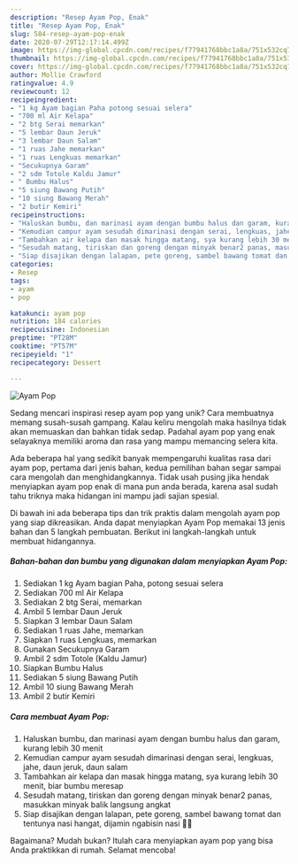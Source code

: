 ```yaml
---
description: "Resep Ayam Pop, Enak"
title: "Resep Ayam Pop, Enak"
slug: 584-resep-ayam-pop-enak
date: 2020-07-29T12:17:14.499Z
image: https://img-global.cpcdn.com/recipes/f77941768bbc1a8a/751x532cq70/ayam-pop-foto-resep-utama.jpg
thumbnail: https://img-global.cpcdn.com/recipes/f77941768bbc1a8a/751x532cq70/ayam-pop-foto-resep-utama.jpg
cover: https://img-global.cpcdn.com/recipes/f77941768bbc1a8a/751x532cq70/ayam-pop-foto-resep-utama.jpg
author: Mollie Crawford
ratingvalue: 4.9
reviewcount: 12
recipeingredient:
- "1 kg Ayam bagian Paha potong sesuai selera"
- "700 ml Air Kelapa"
- "2 btg Serai memarkan"
- "5 lembar Daun Jeruk"
- "3 lembar Daun Salam"
- "1 ruas Jahe memarkan"
- "1 ruas Lengkuas memarkan"
- "Secukupnya Garam"
- "2 sdm Totole Kaldu Jamur"
- " Bumbu Halus"
- "5 siung Bawang Putih"
- "10 siung Bawang Merah"
- "2 butir Kemiri"
recipeinstructions:
- "Haluskan bumbu, dan marinasi ayam dengan bumbu halus dan garam, kurang lebih 30 menit"
- "Kemudian campur ayam sesudah dimarinasi dengan serai, lengkuas, jahe, daun jeruk, daun salam"
- "Tambahkan air kelapa dan masak hingga matang, sya kurang lebih 30 menit, biar bumbu meresap"
- "Sesudah matang, tiriskan dan goreng dengan minyak benar2 panas, masukkan minyak balik langsung angkat"
- "Siap disajikan dengan lalapan, pete goreng, sambel bawang tomat dan tentunya nasi hangat, dijamin ngabisin nasi 🤭😁"
categories:
- Resep
tags:
- ayam
- pop

katakunci: ayam pop 
nutrition: 184 calories
recipecuisine: Indonesian
preptime: "PT28M"
cooktime: "PT57M"
recipeyield: "1"
recipecategory: Dessert

---
```



![Ayam Pop](https://img-global.cpcdn.com/recipes/f77941768bbc1a8a/751x532cq70/ayam-pop-foto-resep-utama.jpg)

Sedang mencari inspirasi resep ayam pop yang unik? Cara membuatnya memang susah-susah gampang. Kalau keliru mengolah maka hasilnya tidak akan memuaskan dan bahkan tidak sedap. Padahal ayam pop yang enak selayaknya memiliki aroma dan rasa yang mampu memancing selera kita.



Ada beberapa hal yang sedikit banyak mempengaruhi kualitas rasa dari ayam pop, pertama dari jenis bahan, kedua pemilihan bahan segar sampai cara mengolah dan menghidangkannya. Tidak usah pusing jika hendak menyiapkan ayam pop enak di mana pun anda berada, karena asal sudah tahu triknya maka hidangan ini mampu jadi sajian spesial.


Di bawah ini ada beberapa tips dan trik praktis dalam mengolah ayam pop yang siap dikreasikan. Anda dapat menyiapkan Ayam Pop memakai 13 jenis bahan dan 5 langkah pembuatan. Berikut ini langkah-langkah untuk membuat hidangannya.

<!--inarticleads1-->

##### Bahan-bahan dan bumbu yang digunakan dalam menyiapkan Ayam Pop:

1. Sediakan 1 kg Ayam bagian Paha, potong sesuai selera
1. Sediakan 700 ml Air Kelapa
1. Sediakan 2 btg Serai, memarkan
1. Ambil 5 lembar Daun Jeruk
1. Siapkan 3 lembar Daun Salam
1. Sediakan 1 ruas Jahe, memarkan
1. Siapkan 1 ruas Lengkuas, memarkan
1. Gunakan Secukupnya Garam
1. Ambil 2 sdm Totole (Kaldu Jamur)
1. Siapkan  Bumbu Halus
1. Sediakan 5 siung Bawang Putih
1. Ambil 10 siung Bawang Merah
1. Ambil 2 butir Kemiri




<!--inarticleads2-->

##### Cara membuat Ayam Pop:

1. Haluskan bumbu, dan marinasi ayam dengan bumbu halus dan garam, kurang lebih 30 menit
1. Kemudian campur ayam sesudah dimarinasi dengan serai, lengkuas, jahe, daun jeruk, daun salam
1. Tambahkan air kelapa dan masak hingga matang, sya kurang lebih 30 menit, biar bumbu meresap
1. Sesudah matang, tiriskan dan goreng dengan minyak benar2 panas, masukkan minyak balik langsung angkat
1. Siap disajikan dengan lalapan, pete goreng, sambel bawang tomat dan tentunya nasi hangat, dijamin ngabisin nasi 🤭😁




Bagaimana? Mudah bukan? Itulah cara menyiapkan ayam pop yang bisa Anda praktikkan di rumah. Selamat mencoba!
